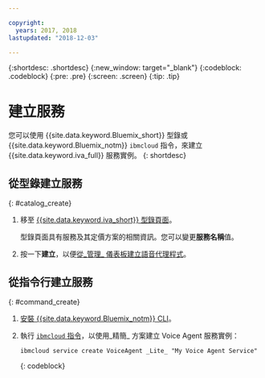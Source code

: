 ```yaml
---

copyright:
  years: 2017, 2018
lastupdated: "2018-12-03"

---
```


{:shortdesc: .shortdesc}
{:new_window: target="_blank"}
{:codeblock: .codeblock}
{:pre: .pre}
{:screen: .screen}
{:tip: .tip}


# 建立服務

您可以使用 {{site.data.keyword.Bluemix_short}} 型錄或 {{site.data.keyword.Bluemix_notm}} `ibmcloud` 指令，來建立 {{site.data.keyword.iva_full}} 服務實例。
{: shortdesc}


## 從型錄建立服務
{: #catalog_create}

1. 移至 [{{site.data.keyword.iva_short}} 型錄頁面](https://cloud.ibm.com/catalog/services/voice-agent-with-watson)。

   型錄頁面具有服務及其定價方案的相關資訊。您可以變更**服務名稱**值。

2. 按一下**建立**，以便[從_管理_ 儀表板建立語音代理程式](managing_create.html#config_instance)。

## 從指令行建立服務
{: #command_create}

1. [安裝 {{site.data.keyword.Bluemix_notm}} CLI](../cli/index.html#overview)。

2. 執行 [`ibmcloud` 指令](../cli/idt/commands.html#idt-cli)，以使用_精簡_ 方案建立 Voice Agent 服務實例：

   ```
   ibmcloud service create VoiceAgent _Lite_ "My Voice Agent Service"
   ```
   {: codeblock}
